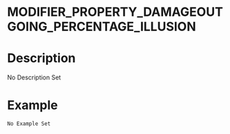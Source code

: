 # MODIFIER_PROPERTY_DAMAGEOUTGOING_PERCENTAGE_ILLUSION
# Description
No Description Set
# Example
```No Example Set```